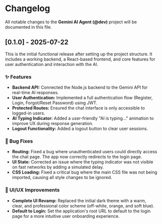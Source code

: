 # Changelog

All notable changes to the **Gemini AI Agent (@dev)** project will be documented in this file.

## [0.1.0] - 2025-07-22

This is the initial functional release after setting up the project structure. It includes a working backend, a React-based frontend, and core features for user authentication and interaction with the AI.

### ✨ Features

- **Backend API:** Connected the Node.js backend to the Gemini API for real-time AI responses.
- **User Authentication:** Implemented a full authentication flow (Register, Login, Forgot/Reset Password) using JWT.
- **Protected Routes:** Ensured the chat interface is only accessible to logged-in users.
- **AI Typing Indicator:** Added a user-friendly "AI is typing..." animation to improve UX during response generation.
- **Logout Functionality:** Added a logout button to clear user sessions.

### 🐛 Bug Fixes

- **Routing:** Fixed a bug where unauthenticated users could directly access the chat page. The app now correctly redirects to the login page.
- **UI State:** Corrected an issue where the typing indicator was not visible on fast networks by adding a simulated delay.
- **CSS Loading:** Fixed a critical bug where the main CSS file was not being imported, causing all style changes to be ignored.

### 🎨 UI/UX Improvements

- **Complete UI Revamp:** Replaced the initial dark theme with a warm, clear, and professional color scheme (off-white, orange, and soft blue).
- **Default to Login:** Set the application's root URL to default to the login page for a more intuitive user onboarding experience.
